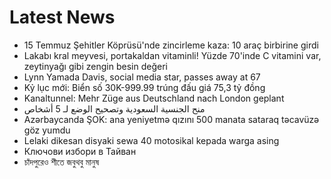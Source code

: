 # Latest News
-  15 Temmuz Şehitler Köprüsü'nde zincirleme kaza: 10 araç birbirine girdi
-  Lakabı kral meyvesi, portakaldan vitaminli! Yüzde 70'inde C vitamini var, zeytinyağı gibi zengin besin değeri
-  Lynn Yamada Davis, social media star, passes away at 67
-  Kỷ lục mới: Biển số 30K-999.99 trúng đấu giá 75,3 tỷ đồng
-  Kanaltunnel: Mehr Züge aus Deutschland nach London geplant
-  منح الجنسية السعودية وتصحيح الوضع لـ 5 أشخاص
-  Azərbaycanda ŞOK: ana yeniyetmə qızını 500 manata sataraq təcavüzə göz yumdu
-  Lelaki dikesan disyaki sewa 40 motosikal kepada warga asing
-  Ключови избори в Тайван
-  চাঁদপুরেও শীতে জবুথবু মানুষ
